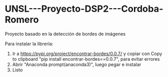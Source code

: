 # UNSL---Proyecto-DSP2---Cordoba-Romero
Proyecto basado en la detección de bordes de imágenes

Para instalar la librería: 
1) Ir a https://pypi.org/project/encontrar-bordes/0.0.7/ y copiar con Copy to clipboard "pip install encontrar-bordes==0.0.7", para evitar errores
2) Abrir "Anaconda prompt(anaconda3)", luego pegar e instalar
3) Listo

